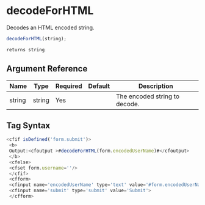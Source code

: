 # decodeForHTML

 Decodes an HTML encoded string.

```javascript
decodeForHTML(string);
```

```javascript
returns string
```

## Argument Reference

| Name | Type | Required | Default | Description |
| --- | --- | --- | --- | --- |
| string | string | Yes |  | The encoded string to decode. |

## Tag Syntax

```javascript
<cfif isDefined('form.submit')> 
 <b> 
 Output:<cfoutput >#decodeForHTML(form.encodedUserName)#</cfoutput> 
 </b> 
 <cfelse> 
 <cfset form.username=''/> 
 </cfif> 
 <cfform> 
 <cfinput name='encodedUserName' type='text' value='#form.encodedUserName#'> 
 <cfinput name='submit' type='submit' value='Submit'> 
 </cfform>
```
